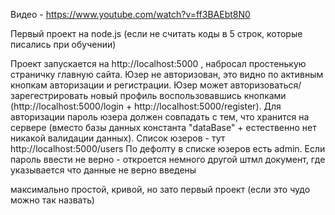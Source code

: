 Видео - https://www.youtube.com/watch?v=ff3BAEbt8N0

Первый проект на node.js (если не считать коды в 5 строк, которые писались при обучении)

Проект запускается на http://localhost:5000 , набросал простенькую страничку главную сайта. Юзер не авторизован, это видно по активным кнопкам авторизации и регистрации.
Юзер может авторизоваться/зарегестрировать новый профиль воспользовавшись кнопками (http://localhost:5000/login + http://localhost:5000/register). Для авторизации пароль юзера должен совпадать с тем, что хранится на сервере (вместо базы данных константа "dataBase" + естественно нет никакой валидации данных). Список юзеров - тут http://localhost:5000/users
По дефолту в списке юзеров есть admin. Если пароль ввести не верно - откроется немного другой штмл документ, где указывается что данные не верно введены

максимально простой, кривой, но зато первый проект (если это чудо можно так назвать)
